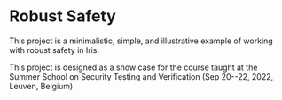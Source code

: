 Robust Safety
=============

This project is a minimalistic, simple, and illustrative example of working with robust safety in Iris.

This project is designed as a show case for the course taught at the Summer School on Security Testing and Verification (Sep 20--22, 2022, Leuven, Belgium).
